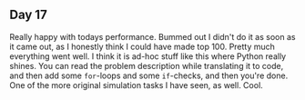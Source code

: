 ## Day 17

Really happy with todays performance. Bummed out I didn't do it as soon as it
came out, as I honestly think I could have made top 100. Pretty much everything
went well. I think it is ad-hoc stuff like this where Python really shines. You
can read the problem description while translating it to code, and then add some
`for`-loops and some `if`-checks, and then you're done. One of the more original
simulation tasks I have seen, as well. Cool.
